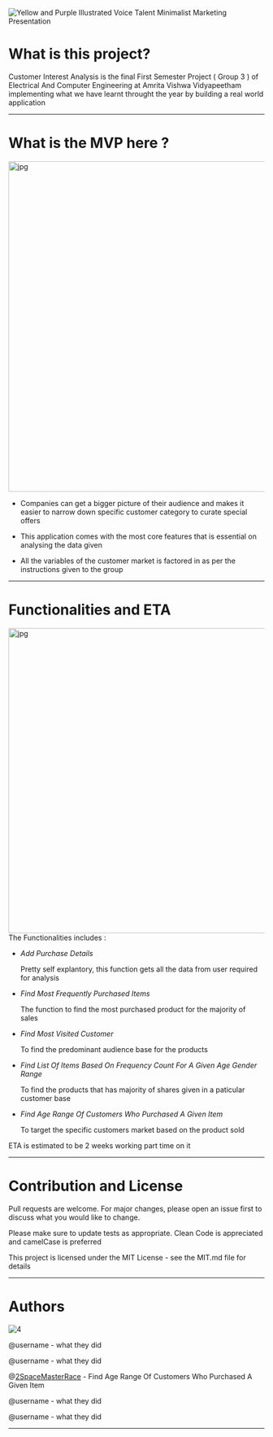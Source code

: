 ![Yellow and Purple Illustrated Voice Talent Minimalist Marketing Presentation](https://user-images.githubusercontent.com/82216693/122651624-ab3a0b80-d157-11eb-952d-7aceabcba813.jpg)

# What is this project? 

Customer Interest Analysis is the final First Semester Project ( Group 3 )  of Electrical And Computer Engineering at Amrita Vishwa Vidyapeetham implementing what we have learnt throught the year by building a real world application  



-----------------------------------------------------------------------------------------------------------------------------------------------------------------------------------


# What is the MVP here ?

   <img hight="750" width="650" alt="jpg" align="middle" src="https://user-images.githubusercontent.com/82216693/122651978-ce65ba80-d159-11eb-8843-8b90fd91b0ca.jpg"> 

- Companies can get a bigger picture of their audience and makes it easier to narrow down specific customer category to curate special offers  

- This application comes with the most core features that is essential on analysing the data given  

- All the variables of the customer market is factored in as per the instructions given to the group 

                    


-----------------------------------------------------------------------------------------------------------------------------------------------------------------------------------




# Functionalities and ETA 

<img hight="700" width="600" alt="jpg" align="right" src="https://user-images.githubusercontent.com/82216693/122652209-32d54980-d15b-11eb-8fb5-4f1fce338b2a.jpg"> 


The Functionalities includes : 

- *Add Purchase Details* 

  Pretty self explantory, this function gets all the data from user required for analysis

- *Find Most Frequently Purchased Items* 

  The function to find the most purchased product for the majority of sales

- *Find Most Visited Customer* 

  To find the predominant audience base for the products 

- *Find List Of Items Based On Frequency Count For A Given Age Gender Range* 

  To find the products that has majority of shares given in a paticular customer base
 
 - *Find Age Range Of Customers Who Purchased A Given Item* 
   
   To target the specific customers market based on the product sold 
  
 ETA is estimated to be 2 weeks working part time on it 

---------------------------------------------------------------------------------------------------------------------------------------------------------------------------------




# Contribution and License
Pull requests are welcome. For major changes, please open an issue first to discuss what you would like to change.

Please make sure to update tests as appropriate. Clean Code is appreciated and camelCase is preferred  

This project is licensed under the MIT License - see the MIT.md file for details

-----------------------------------------------------------------------------------------------------------------------------------------------------------------------------------


# Authors

![4](https://user-images.githubusercontent.com/82216693/122652394-42a15d80-d15c-11eb-8fb4-a8ee9c126c75.jpg)

@username - what they did

@username - what they did

@[2SpaceMasterRace](https://github.com/2SpaceMasterRace) - Find Age Range Of Customers Who Purchased A Given Item

@username - what they did

@username - what they did

---------------------------------------------------------------------------------------------------------------------------------------------------------------------------------


